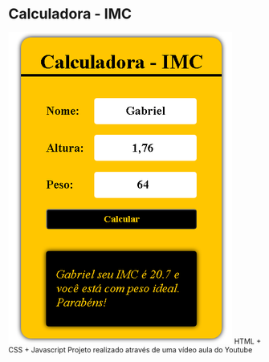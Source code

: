 # Calculadora - IMC
![clone](https://github.com/GabrielMachioni/Calculadora-IMC/blob/master/printProjeto.png)
HTML + CSS + Javascript
Projeto realizado através de uma vídeo aula do Youtube







